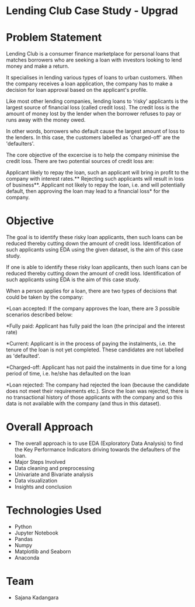 # Lending Club Case Study - Upgrad

# Problem Statement
Lending Club is a consumer finance marketplace for personal loans that matches borrowers who are seeking a loan with investors looking to lend money and make a return.

It specialises in lending various types of loans to urban customers. When the company receives a loan application, the company has to make a decision for loan approval based on the applicant's profile.

Like most other lending companies, lending loans to ‘risky’ applicants is the largest source of financial loss (called credit loss). The credit loss is the amount of money lost by the lender when the borrower refuses to pay or runs away with the money owed.

In other words, borrowers who default cause the largest amount of loss to the lenders. In this case, the customers labelled as 'charged-off' are the 'defaulters'.

The core objective of the excercise is to help the company minimise the credit loss. There are two potential sources of credit loss are:

Applicant likely to repay the loan, such an applicant will bring in profit to the company with interest rates.** Rejecting such applicants will result in loss of business**. Applicant not likely to repay the loan, i.e. and will potentially default, then approving the loan may lead to a financial loss* for the company.

# Objective
The goal is to identify these risky loan applicants, then such loans can be reduced thereby cutting down the amount of credit loss. Identification of such applicants using EDA using the given dataset, is the aim of this case study.

If one is able to identify these risky loan applicants, then such loans can be reduced thereby cutting down the amount of credit loss. Identification of such applicants using EDA is the aim of this case study.

When a person applies for a loan, there are two types of decisions that could be taken by the company:

*Loan accepted: If the company approves the loan, there are 3 possible scenarios described below:

*Fully paid: Applicant has fully paid the loan (the principal and the interest rate)

*Current: Applicant is in the process of paying the instalments, i.e. the tenure of the loan is not yet completed. These candidates are not labelled as 'defaulted'.

*Charged-off: Applicant has not paid the instalments in due time for a long period of time, i.e. he/she has defaulted on the loan

*Loan rejected: The company had rejected the loan (because the candidate does not meet their requirements etc.). Since the loan was rejected, there is no transactional history of those applicants with the company and so this data is not available with the company (and thus in this dataset).

# Overall Approach
- The overall approach is to use EDA (Exploratory Data Analysis) to find the Key Performance Indicators driving towards the defaulters of the loan.
- Major Steps Involved
- Data cleaning and preprocessing
- Univariate and Bivariate analysis
- Data visualization
- Insights and conclusion

# Technologies Used
- Python
- Jupyter Notebook
- Pandas
- Numpy
- Matplotlib and Seaborn
- Anaconda

# Team
- Sajana Kadangara




